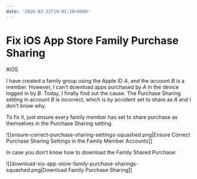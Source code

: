 ```yaml
---
date: '2020-03-22T19:01:28+0800'
---
```


# Fix iOS App Store Family Purchase Sharing

#iOS

I have created a family group using the Apple ID *A*, and the account *B* is a member. However, I can't download apps purchased by *A* in the device logged in by *B*. Today, I finally find out the cause. The Purchase Sharing setting in account *B* is incorrect, which is by accident set to share as *A* and I don't know why.

<!--more-->

To fix it, just ensure every family member has set to share purchase as themselves in the Purchase Sharing setting.

![[ensure-correct-purchase-sharing-settings-squashed.png|Ensure Correct Purchase Sharing Settings in the Family Member Accounts]]

In case you don't know how to download the Family Shared Purchase:

![[download-ios-app-store-family-purchase-sharings-squashed.png|Download Family Purchase Sharing]]
